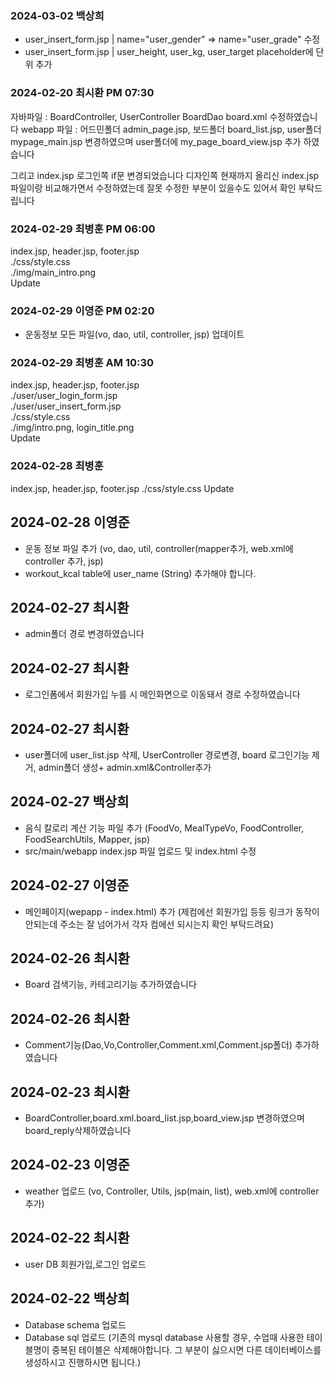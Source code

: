 ### 2024-03-02 백상희 
-  user_insert_form.jsp | name="user_gender" => name="user_grade" 수정
-  user_insert_form.jsp | user_height, user_kg, user_target placeholder에 단위 추가

### 2024-02-20 최시환 PM 07:30
자바파일 : BoardController, UserController BoardDao board.xml 수정하였습니다
webapp 파일 : 어드민폴더 admin_page.jsp, 보드폴더 board_list.jsp, user폴더 mypage_main.jsp 변경하였으며 user폴더에 my_page_board_view.jsp 추가 하였습니다

그리고 index.jsp 로그인쪽 if문 변경되었습니다 
디자인쪽 현재까지 올리신 index.jsp파일이랑 비교해가면서 수정하였는데 잘못 수정한 부분이 있을수도 있어서 확인 부탁드립니다


### 2024-02-29 최병훈 PM 06:00 
index.jsp, header.jsp, footer.jsp<br>
./css/style.css<br>
./img/main_intro.png<br>
Update

### 2024-02-29 이영준 PM 02:20
- 운동정보 모든 파일(vo, dao, util, controller, jsp) 업데이트

### 2024-02-29 최병훈 AM 10:30 
index.jsp, header.jsp, footer.jsp<br>
./user/user_login_form.jsp<br>
./user/user_insert_form.jsp<br>
./css/style.css<br>
./img/intro.png, login_title.png<br>
Update

### 2024-02-28 최병훈
index.jsp, header.jsp, footer.jsp
./css/style.css
Update

## 2024-02-28 이영준 
- 운동 정보 파일 추가 (vo, dao, util, controller(mapper추가, web.xml에 controller 추가, jsp)
- workout_kcal table에 user_name (String) 추가해야 합니다.

## 2024-02-27 최시환
- admin폴더 경로 변경하였습니다

## 2024-02-27 최시환
- 로그인폼에서 회원가입 누를 시 메인화면으로 이동돼서 경로 수정하였습니다

## 2024-02-27 최시환
- user폴더에 user_list.jsp 삭제, UserController 경로변경, board 로그인기능 제거, admin폴더 생성+ admin.xml&Controller추가

## 2024-02-27 백상희
- 음식 칼로리 계산 기능 파일 추가 (FoodVo, MealTypeVo, FoodController, FoodSearchUtils, Mapper, jsp)
- src/main/webapp index.jsp 파일 업로드 및 index.html 수정

## 2024-02-27 이영준
- 메인페이지(wepapp - index.html) 추가 (제컴에선 회원가입 등등 링크가 동작이 안되는데 주소는 잘 넘어가서 각자 컴에선 되시는지 확인 부탁드려요)

## 2024-02-26 최시환
- Board 검색기능, 카테고리기능 추가하였습니다

## 2024-02-26 최시환
- Comment기능(Dao,Vo,Controller,Comment.xml,Comment.jsp폴더) 추가하였습니다

## 2024-02-23 최시환
- BoardController,board.xml.board_list.jsp,board_view.jsp 변경하였으며 board_reply삭제하였습니다

## 2024-02-23 이영준
- weather 업로드 (vo, Controller, Utils, jsp(main, list), web.xml에 controller 추가)

## 2024-02-22 최시환
- user DB 회원가입,로그인 업로드

## 2024-02-22 백상희
- Database schema 업로드
- Database sql 업로드
  (기존의 mysql database 사용할 경우, 수업때 사용한 테이블명이 중복된 테이블은 삭제해야합니다.
  그 부분이 싫으시면 다른 데이터베이스를 생성하시고 진행하시면 됩니다.)
